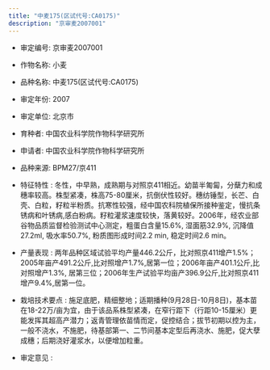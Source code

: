 ```yaml
---
title: "中麦175(区试代号:CA0175)"
description: "京审麦2007001"
---
```

* 审定编号:  京审麦2007001

*  作物名称:  小麦

*  品种名称:  中麦175(区试代号:CA0175)

*  审定年份:  2007

*  审定单位:  北京市

* 育种者:  中国农业科学院作物科学研究所

*  申请者:  中国农业科学院作物科学研究所

*  品种来源:  BPM27/京411

*  特征特性 : 
冬性，中早熟，成熟期与对照京411相近。幼苗半匍匐，分蘖力和成穗率较高。株型紧凑，株高75-80厘米，抗倒伏性较好。穗纺锤型，长芒、白壳、白粒，籽粒半粉质。抗寒性较强，经中国农科院植保所接种鉴定，慢抗条锈病和叶锈病,感白粉病。籽粒灌浆速度较快，落黄较好。2006年，经农业部谷物品质监督检验测试中心测定，粗蛋白含量15.6%, 湿面筋32.9%, 沉降值27.2ml, 吸水率50.7%, 粉质图形成时间2.2 min, 稳定时间2.6 min。
 
*  产量表现 : 
两年品种区域试验平均产量446.2公斤，比对照京411增产1.5%；2005年亩产491.2公斤,比对照增产1.7%,居第一位；2006年亩产401.1公斤,比对照增产1.3%, 居第三位；2006年生产试验平均亩产396.9公斤,比对照京411增产9.4%,居第一位。

*  栽培技术要点 : 
施足底肥，精细整地；适期播种(9月28日-10月8日)，基本苗在18-22万/亩为宜，由于该品系株型紧凑，在窄行距下（行距10-15厘米）更能发挥其超高产潜力；返青管理依苗情而定，促控结合；拔节初期以控为主，一般不浇水，不施肥，待基部第一、二节间基本定型后再浇水、施肥，促大孽成穗；后期浇好灌浆水，以便增加粒重。

*  审定意见 : 

